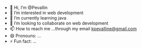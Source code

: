 - 👋 Hi, I’m @Pevallin
- 👀 I’m interested in web development
- 🌱 I’m currently learning java
- 💞️ I’m looking to collaborate on web development
- 📫 How to reach me ...through my email kpevalline@gmail.com
- 😄 Pronouns: ...
- ⚡ Fun fact: ...

<!---
Pevallin/Pevallin is a ✨ special ✨ repository because its `README.md` (this file) appears on your GitHub profile.
You can click the Preview link to take a look at your changes.
--->
